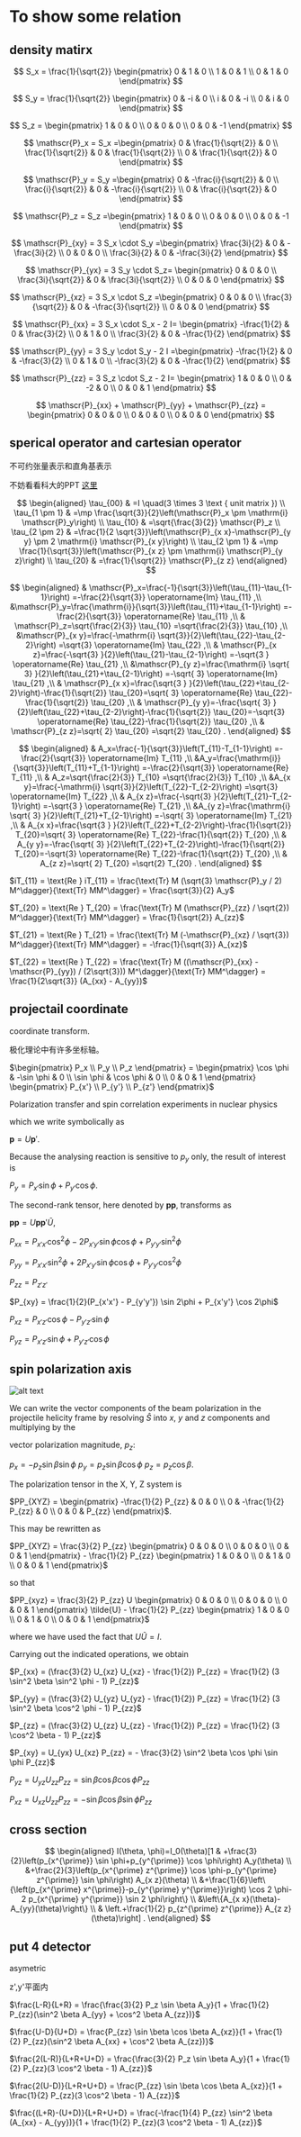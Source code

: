 # To show some relation


## density matirx


$$
S_x = \frac{1}{\sqrt{2}} \begin{pmatrix} 0 & 1 & 0 \\ 1 & 0 & 1 \\ 0 & 1 & 0 \end{pmatrix}
$$

$$
S_y = \frac{1}{\sqrt{2}} \begin{pmatrix} 0 & -i & 0 \\ i & 0 & -i \\ 0 & i & 0 \end{pmatrix}
$$

$$
S_z = \begin{pmatrix} 1 & 0 & 0 \\ 0 & 0 & 0 \\ 0 & 0 & -1 \end{pmatrix}
$$

$$
\mathscr{P}_x = S_x =\begin{pmatrix} 0 & \frac{1}{\sqrt{2}} & 0 \\ \frac{1}{\sqrt{2}} & 0 & \frac{1}{\sqrt{2}} \\ 0 & \frac{1}{\sqrt{2}} & 0 \end{pmatrix}
$$

$$
\mathscr{P}_y = S_y =\begin{pmatrix} 0 & -\frac{i}{\sqrt{2}} & 0 \\ \frac{i}{\sqrt{2}} & 0 & -\frac{i}{\sqrt{2}} \\ 0 & \frac{i}{\sqrt{2}} & 0 \end{pmatrix}
$$

$$
\mathscr{P}_z = S_z =\begin{pmatrix} 1 & 0 & 0 \\ 0 & 0 & 0 \\ 0 & 0 & -1 \end{pmatrix}
$$

$$
\mathscr{P}_{xy} = 3 S_x \cdot S_y =\begin{pmatrix} \frac{3i}{2} & 0 & -\frac{3i}{2} \\ 0 & 0 & 0 \\ \frac{3i}{2} & 0 & -\frac{3i}{2} \end{pmatrix}
$$

$$
\mathscr{P}_{yx} = 3 S_y \cdot S_z= \begin{pmatrix} 0 & 0 & 0 \\ \frac{3i}{\sqrt{2}} & 0 & \frac{3i}{\sqrt{2}} \\ 0 & 0 & 0 \end{pmatrix}
$$

$$
\mathscr{P}_{xz} = 3 S_x \cdot S_z =\begin{pmatrix} 0 & 0 & 0 \\ \frac{3}{\sqrt{2}} & 0 & -\frac{3}{\sqrt{2}} \\ 0 & 0 & 0 \end{pmatrix}
$$

$$
\mathscr{P}_{xx} = 3 S_x \cdot S_x - 2 I= \begin{pmatrix} -\frac{1}{2} & 0 & \frac{3}{2} \\ 0 & 1 & 0 \\ \frac{3}{2} & 0 & -\frac{1}{2} \end{pmatrix}
$$

$$
\mathscr{P}_{yy} = 3 S_y \cdot S_y - 2 I =\begin{pmatrix} -\frac{1}{2} & 0 & -\frac{3}{2} \\ 0 & 1 & 0 \\ -\frac{3}{2} & 0 & -\frac{1}{2} \end{pmatrix}
$$

$$
\mathscr{P}_{zz} = 3 S_z \cdot S_z - 2 I= \begin{pmatrix} 1 & 0 & 0 \\ 0 & -2 & 0 \\ 0 & 0 & 1 \end{pmatrix}
$$

$$
\mathscr{P}_{xx} + \mathscr{P}_{yy} + \mathscr{P}_{zz} = \begin{pmatrix} 0 & 0 & 0 \\ 0 & 0 & 0 \\ 0 & 0 & 0 \end{pmatrix}
$$


## sperical operator and cartesian operator

不可约张量表示和直角基表示


不妨看看科大的PPT [这里](https://faculty.ustc.edu.cn/_tsf/00/03/jmiYVvRZVJve.ppt)

$$
\begin{aligned}
\tau_{00} & =I \quad(3 \times 3 \text { unit matrix }) \\
\tau_{1 \pm 1} & =\mp \frac{\sqrt{3}}{2}\left(\mathscr{P}_x \pm \mathrm{i} \mathscr{P}_y\right) \\
\tau_{10} & =\sqrt{\frac{3}{2}} \mathscr{P}_z \\
\tau_{2 \pm 2} & =\frac{1}{2 \sqrt{3}}\left(\mathscr{P}_{x x}-\mathscr{P}_{y y} \pm 2 \mathrm{i} \mathscr{P}_{x y}\right) \\
\tau_{2 \pm 1} & =\mp \frac{1}{\sqrt{3}}\left(\mathscr{P}_{x z} \pm \mathrm{i} \mathscr{P}_{y z}\right) \\
\tau_{20} & =\frac{1}{\sqrt{2}} \mathscr{P}_{z z}
\end{aligned}
$$



$$
\begin{aligned}
& \mathscr{P}_x=\frac{-1}{\sqrt{3}}\left(\tau_{11}-\tau_{1-1}\right) =-\frac{2}{\sqrt{3}} \operatorname{Im} \tau_{11} ,\\
 &\mathscr{P}_y=\frac{\mathrm{i}}{\sqrt{3}}\left(\tau_{11}+\tau_{1-1}\right) =-\frac{2}{\sqrt{3}} \operatorname{Re} \tau_{11} ,\\
& \mathscr{P}_z=\sqrt{\frac{2}{3}} \tau_{10} =\sqrt{\frac{2}{3}} \tau_{10} ,\\
 &\mathscr{P}_{x y}=\frac{-\mathrm{i} \sqrt{3}}{2}\left(\tau_{22}-\tau_{2-2}\right) =\sqrt{3} \operatorname{Im} \tau_{22} ,\\
& \mathscr{P}_{x z}=\frac{-\sqrt{3} }{2}\left(\tau_{21}-\tau_{2-1}\right) =-\sqrt{3 }  \operatorname{Re} \tau_{21} ,\\
 &\mathscr{P}_{y z}=\frac{\mathrm{i} \sqrt{ 3} }{2}\left(\tau_{21}+\tau_{2-1}\right) =-\sqrt{ 3}  \operatorname{Im} \tau_{21} ,\\
& \mathscr{P}_{x x}=\frac{\sqrt{3 } }{2}\left(\tau_{22}+\tau_{2-2}\right)-\frac{1}{\sqrt{2}} \tau_{20}=\sqrt{ 3} \operatorname{Re} \tau_{22}-\frac{1}{\sqrt{2}} \tau_{20} ,\\
& \mathscr{P}_{y y}=-\frac{\sqrt{ 3} }{2}\left(\tau_{22}+\tau_{2-2}\right)-\frac{1}{\sqrt{2}} \tau_{20}=-\sqrt{3} \operatorname{Re} \tau_{22}-\frac{1}{\sqrt{2}} \tau_{20} ,\\
& \mathscr{P}_{z z}=\sqrt{ 2}  \tau_{20} =\sqrt{2} \tau_{20} .
\end{aligned}
$$




$$
\begin{aligned}
& A_x=\frac{-1}{\sqrt{3}}\left(T_{11}-T_{1-1}\right) =-\frac{2}{\sqrt{3}} \operatorname{Im} T_{11} ,\\
 &A_y=\frac{\mathrm{i}}{\sqrt{3}}\left(T_{11}+T_{1-1}\right) =-\frac{2}{\sqrt{3}} \operatorname{Re} T_{11} ,\\
& A_z=\sqrt{\frac{2}{3}} T_{10} =\sqrt{\frac{2}{3}} T_{10} ,\\
 &A_{x y}=\frac{-\mathrm{i} \sqrt{3}}{2}\left(T_{22}-T_{2-2}\right) =\sqrt{3} \operatorname{Im} T_{22} ,\\
& A_{x z}=\frac{-\sqrt{3} }{2}\left(T_{21}-T_{2-1}\right) =-\sqrt{3 }  \operatorname{Re} T_{21} ,\\
 &A_{y z}=\frac{\mathrm{i} \sqrt{ 3} }{2}\left(T_{21}+T_{2-1}\right) =-\sqrt{ 3}  \operatorname{Im} T_{21} ,\\
& A_{x x}=\frac{\sqrt{3 } }{2}\left(T_{22}+T_{2-2}\right)-\frac{1}{\sqrt{2}} T_{20}=\sqrt{ 3} \operatorname{Re} T_{22}-\frac{1}{\sqrt{2}} T_{20} ,\\
& A_{y y}=-\frac{\sqrt{ 3} }{2}\left(T_{22}+T_{2-2}\right)-\frac{1}{\sqrt{2}} T_{20}=-\sqrt{3} \operatorname{Re} T_{22}-\frac{1}{\sqrt{2}} T_{20} ,\\
& A_{z z}=\sqrt{ 2}  T_{20} =\sqrt{2} T_{20} .
\end{aligned}
$$


$iT_{11} = \text{Re } iT_{11} = \frac{\text{Tr} M (\sqrt{3} \mathscr{P}_y / 2) M^\dagger}{\text{Tr} MM^\dagger} = \frac{\sqrt{3}}{2} A_y$

$T_{20} = \text{Re } T_{20} = \frac{\text{Tr} M (\mathscr{P}_{zz} / \sqrt{2}) M^\dagger}{\text{Tr} MM^\dagger} = \frac{1}{\sqrt{2}} A_{zz}$

$T_{21} = \text{Re } T_{21} = \frac{\text{Tr} M (-\mathscr{P}_{xz} / \sqrt{3}) M^\dagger}{\text{Tr} MM^\dagger} = -\frac{1}{\sqrt{3}} A_{xz}$

$T_{22} = \text{Re } T_{22} = \frac{\text{Tr} M ((\mathscr{P}_{xx} - \mathscr{P}_{yy}) / (2\sqrt{3})) M^\dagger}{\text{Tr} MM^\dagger} = \frac{1}{2\sqrt{3}} (A_{xx} - A_{yy})$




## projectail coordinate

coordinate transform.

极化理论中有许多坐标轴。


$\begin{pmatrix} P_x \\ P_y \\ P_z \end{pmatrix} = \begin{pmatrix} \cos \phi & -\sin \phi & 0 \\ \sin \phi & \cos \phi & 0 \\ 0 & 0 & 1 \end{pmatrix} \begin{pmatrix} P_{x'} \\ P_{y'} \\ P_{z'} \end{pmatrix}$ 

Polarization transfer and spin correlation experiments in nuclear physics 

which we write symbolically as

$\boldsymbol{p} = U\boldsymbol{p}'$. 

Because the analysing reaction is sensitive to $p_y$ only, the result of interest is

$P_y = P_{x'} \sin \phi + P_{y'} \cos \phi$.

The second-rank tensor, here denoted by $\boldsymbol{pp}$, transforms as

$\boldsymbol{pp} = U\boldsymbol{pp}'\tilde{U}$,

$P_{xx} = P_{x'x'} \cos^2 \phi - 2P_{x'y'} \sin \phi \cos \phi + P_{y'y'} \sin^2 \phi$

$P_{yy} = P_{x'x'} \sin^2 \phi + 2P_{x'y'} \sin \phi \cos \phi + P_{y'y'} \cos^2 \phi$

$P_{zz} = P_{z'z'}$

$P_{xy} = \frac{1}{2}(P_{x'x'} - P_{y'y'}) \sin 2\phi + P_{x'y'} \cos 2\phi$

$P_{xz} = P_{x'z'} \cos \phi - P_{y'z'} \sin \phi$

$P_{yz} = P_{x'z'} \sin \phi + P_{y'z'} \cos \phi$


## spin polarization axis

![alt text]({B150CA86-508C-4B79-A9CC-37638F82479D}.png)

We can write the vector components of the beam polarization in the projectile helicity frame by resolving $\hat{S}$ into $x$, $y$ and $z$ components and multiplying by the

vector polarization magnitude, $p_z$:

$p_x = -p_z \sin \beta \sin \phi$
$p_y = p_z \sin \beta \cos \phi$
$p_z = p_z \cos \beta$. 

The polarization tensor in the X, Y, Z system is

$PP_{XYZ} = \begin{pmatrix} -\frac{1}{2} P_{zz} & 0 & 0 \\ 0 & -\frac{1}{2} P_{zz} & 0 \\ 0 & 0 & P_{zz} \end{pmatrix}$.

This may be rewritten as

$PP_{XYZ} = \frac{3}{2} P_{zz} \begin{pmatrix} 0 & 0 & 0 \\ 0 & 0 & 0 \\ 0 & 0 & 1 \end{pmatrix} - \frac{1}{2} P_{zz} \begin{pmatrix} 1 & 0 & 0 \\ 0 & 1 & 0 \\ 0 & 0 & 1 \end{pmatrix}$

so that

$PP_{xyz} = \frac{3}{2} P_{zz} U \begin{pmatrix} 0 & 0 & 0 \\ 0 & 0 & 0 \\ 0 & 0 & 1 \end{pmatrix} \tilde{U} - \frac{1}{2} P_{zz} \begin{pmatrix} 1 & 0 & 0 \\ 0 & 1 & 0 \\ 0 & 0 & 1 \end{pmatrix}$

where we have used the fact that $U\tilde{U} = I$.

Carrying out the indicated operations, we obtain

$P_{xx} = (\frac{3}{2} U_{xz} U_{xz} - \frac{1}{2}) P_{zz} = \frac{1}{2} (3 \sin^2 \beta \sin^2 \phi - 1) P_{zz}$

$P_{yy} = (\frac{3}{2} U_{yz} U_{yz} - \frac{1}{2}) P_{zz} = \frac{1}{2} (3 \sin^2 \beta \cos^2 \phi - 1) P_{zz}$

$P_{zz} = (\frac{3}{2} U_{zz} U_{zz} - \frac{1}{2}) P_{zz} = \frac{1}{2} (3 \cos^2 \beta - 1) P_{zz}$

$P_{xy} = U_{yx} U_{xz} P_{zz} = - \frac{3}{2} \sin^2 \beta \cos \phi \sin \phi P_{zz}$

$P_{yz} = U_{yz} U_{zz} P_{zz} = \sin \beta \cos \beta \cos \phi P_{zz}$

$P_{xz} = U_{xz} U_{zz} P_{zz} = - \sin \beta \cos \beta \sin \phi P_{zz}$





## cross section

$$
\begin{aligned}
I(\theta, \phi)=I_0(\theta)[1 & +\frac{3}{2}\left(p_{x^{\prime}} \sin \phi+p_{y^{\prime}} \cos \phi\right) A_y(\theta) \\
&+\frac{2}{3}\left(p_{x^{\prime} z^{\prime}} \cos \phi-p_{y^{\prime} z^{\prime}} \sin \phi\right) A_{x z}(\theta) \\
&+\frac{1}{6}\left\{\left(p_{x^{\prime} x^{\prime}}-p_{y^{\prime} y^{\prime}}\right) \cos 2 \phi-2 p_{x^{\prime} y^{\prime}} \sin 2 \phi\right\} \\
&\left\{A_{x x}(\theta)-A_{yy}(\theta)\right\} \\
& \left.+\frac{1}{2} p_{z^{\prime} z^{\prime}} A_{z z}(\theta)\right] .
\end{aligned}
$$

## put 4 detector

asymetric

z',y'平面内

$\frac{L-R}{L+R} = \frac{\frac{3}{2} P_z \sin \beta A_y}{1 + \frac{1}{2} P_{zz}(\sin^2 \beta A_{yy} + \cos^2 \beta A_{zz})}$

$\frac{U-D}{U+D} = \frac{P_{zz} \sin \beta \cos \beta A_{xz}}{1 + \frac{1}{2} P_{zz}(\sin^2 \beta A_{xx} + \cos^2 \beta A_{zz})}$

$\frac{2(L-R)}{L+R+U+D} = \frac{\frac{3}{2} P_z \sin \beta A_y}{1 + \frac{1}{2} P_{zz}(3 \cos^2 \beta - 1) A_{zz}}$

$\frac{2(U-D)}{L+R+U+D} = \frac{P_{zz} \sin \beta \cos \beta A_{xz}}{1 + \frac{1}{2} P_{zz}(3 \cos^2 \beta - 1) A_{zz}}$

$\frac{(L+R)-(U+D)}{L+R+U+D} = \frac{-\frac{1}{4} P_{zz} \sin^2 \beta (A_{xx} - A_{yy})}{1 + \frac{1}{2} P_{zz}(3 \cos^2 \beta - 1) A_{zz}}$